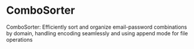 # ComboSorter
ComboSorter: Efficiently sort and organize email-password combinations by domain, handling encoding seamlessly and using append mode for file operations
